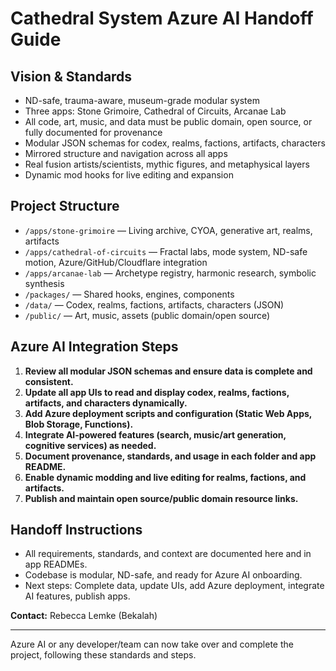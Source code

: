 # Cathedral System Azure AI Handoff Guide

## Vision & Standards
- ND-safe, trauma-aware, museum-grade modular system
- Three apps: Stone Grimoire, Cathedral of Circuits, Arcanae Lab
- All code, art, music, and data must be public domain, open source, or fully documented for provenance
- Modular JSON schemas for codex, realms, factions, artifacts, characters
- Mirrored structure and navigation across all apps
- Real fusion artists/scientists, mythic figures, and metaphysical layers
- Dynamic mod hooks for live editing and expansion

## Project Structure
- `/apps/stone-grimoire` — Living archive, CYOA, generative art, realms, artifacts
- `/apps/cathedral-of-circuits` — Fractal labs, mode system, ND-safe motion, Azure/GitHub/Cloudflare integration
- `/apps/arcanae-lab` — Archetype registry, harmonic research, symbolic synthesis
- `/packages/` — Shared hooks, engines, components
- `/data/` — Codex, realms, factions, artifacts, characters (JSON)
- `/public/` — Art, music, assets (public domain/open source)

## Azure AI Integration Steps
1. **Review all modular JSON schemas and ensure data is complete and consistent.**
2. **Update all app UIs to read and display codex, realms, factions, artifacts, and characters dynamically.**
3. **Add Azure deployment scripts and configuration (Static Web Apps, Blob Storage, Functions).**
4. **Integrate AI-powered features (search, music/art generation, cognitive services) as needed.**
5. **Document provenance, standards, and usage in each folder and app README.**
6. **Enable dynamic modding and live editing for realms, factions, and artifacts.**
7. **Publish and maintain open source/public domain resource links.**

## Handoff Instructions
- All requirements, standards, and context are documented here and in app READMEs.
- Codebase is modular, ND-safe, and ready for Azure AI onboarding.
- Next steps: Complete data, update UIs, add Azure deployment, integrate AI features, publish apps.

**Contact:** Rebecca Lemke (Bekalah)

---

Azure AI or any developer/team can now take over and complete the project, following these standards and steps.